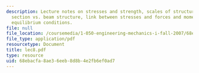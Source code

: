 ```yaml
---
description: Lecture notes on stresses and strength, scales of structural mechanics,
  section vs. beam structure, link between stresses and forces and moments, and beam
  equilibrium conditions.
file: null
file_location: /coursemedia/1-050-engineering-mechanics-i-fall-2007/68ebacfa8ae36eeb8d8b4e2fb6ef0ad7_lec8.pdf
file_type: application/pdf
resourcetype: Document
title: lec8.pdf
type: resource
uid: 68ebacfa-8ae3-6eeb-8d8b-4e2fb6ef0ad7
---
```

